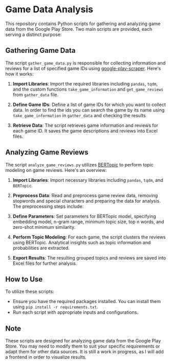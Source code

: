# Game Data Analysis

This repository contains Python scripts for gathering and analyzing game data from the Google Play Store. Two main scripts are provided, each serving a distinct purpose:

## Gathering Game Data

The script `gather_game_data.py` is responsible for collecting information and reviews for a list of specified game IDs using [google-play-scraper](https://github.com/facundoolano/google-play-scraper). Here's how it works:

1. **Import Libraries**: Import the required libraries including `pandas`, `tqdm`, and the custom functions `take_game_information` and `get_game_reviews` from `gather_data` file.

2. **Define Game IDs**: Define a list of game IDs for which you want to collect data. In order to find the ids you can search the game by its name using `take_game_information` in `gather_data` and checking the results

3. **Retrieve Data**: The script retrieves game information and reviews for each game ID. It saves the game descriptions and reviews into Excel files.

## Analyzing Game Reviews

The script `analyze_game_reviews.py` utilizes [BERTopic](https://maartengr.github.io/BERTopic/index.html) to perform topic modeling on game reviews. Here's an overview:

1. **Import Libraries**: Import necessary libraries including `pandas`, `tqdm`, and `BERTopic`.

2. **Preprocess Data**: Read and preprocess game review data, removing stopwords and special characters and preparing the data for analysis. The preprocessing steps include:

3. **Define Parameters**: Set parameters for BERTopic model, specifying embedding model, n-gram range, minimum topic size, top n words, and zero-shot minimum similarity.

4. **Perform Topic Modeling**: For each game, the script clusters the reviews using BERTopic. Analytical insights such as topic information and probabilities are extracted.

5. **Export Results**: The resulting grouped topics and reviews are saved into Excel files for further analysis.

## How to Use

To utilize these scripts:

- Ensure you have the required packages installed. You can install them using `pip install -r requirements.txt`.
- Run each script with appropriate inputs and configurations.

## Note

These scripts are designed for analyzing game data from the Google Play Store. You may need to modify them to suit your specific requirements or adapt them for other data sources. It is still a work in progress, as I will add a frontend in order to visualize results.
